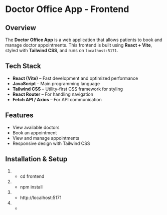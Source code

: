 # Doctor Office App - Frontend

## Overview

The **Doctor Office App** is a web application that allows patients to book and manage doctor appointments. This frontend is built using **React + Vite**, styled with **Tailwind CSS**, and runs on `localhost:5171`.

## Tech Stack

- **React (Vite)** – Fast development and optimized performance  
- **JavaScript** – Main programming language  
- **Tailwind CSS** – Utility-first CSS framework for styling  
- **React Router** – For handling navigation  
- **Fetch API / Axios** – For API communication  

## Features

- View available doctors  
- Book an appointment  
- View and manage appointments  
- Responsive design with Tailwind CSS  

## Installation & Setup

1. - cd frontend
2. - npm install
3. - http://localhost:5171
4. - 

  

